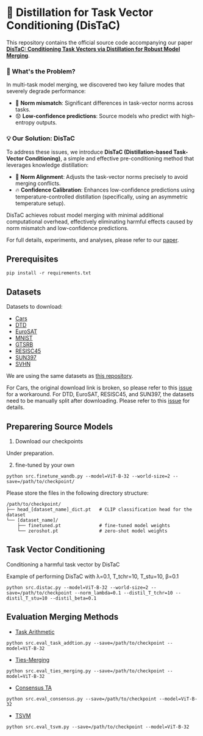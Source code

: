 # 🚀 Distillation for Task Vector Conditioning (DisTaC)

This repository contains the official source code accompanying our paper [**DisTaC: Conditioning Task Vectors via Distillation for Robust Model Merging**](https://arxiv.org/abs/2508.01148).

### 🧐 What's the Problem?
In multi-task model merging, we discovered two key failure modes that severely degrade performance:

- 📏 **Norm mismatch**: Significant differences in task-vector norms across tasks.
- 😟 **Low-confidence predictions**: Source models who predict with high-entropy outputs.

### 💡 Our Solution: DisTaC
To address these issues, we introduce **DisTaC (Distillation-based Task-Vector Conditioning)**, a simple and effective pre-conditioning method that leverages knowledge distillation:

- 🎯 **Norm Alignment**: Adjusts the task-vector norms precisely to avoid merging conflicts.
- 🔥 **Confidence Calibration**: Enhances low-confidence predictions using temperature-controlled distillation (specifically, using an asymmetric temperature setup).

DisTaC achieves robust model merging with minimal additional computational overhead, effectively eliminating harmful effects caused by norm mismatch and low-confidence predictions.

For full details, experiments, and analyses, please refer to our [paper](https://arxiv.org/abs/2508.01148).

## Prerequisites

```
pip install -r requirements.txt
```

## Datasets

Datasets to download:
- [Cars](https://www.cv-foundation.org/openaccess/content_iccv_workshops_2013/W19/html/Krause_3D_Object_Representations_2013_ICCV_paper.html)
- [DTD](https://openaccess.thecvf.com/content_cvpr_2014/html/Cimpoi_Describing_Textures_in_2014_CVPR_paper.html)
- [EuroSAT](https://ieeexplore.ieee.org/abstract/document/8736785)
- [MNIST](https://yann.lecun.com/exdb/mnist/)
- [GTSRB](https://ieeexplore.ieee.org/abstract/document/6033395?casa_token=MLJHRCUz8OIAAAAA:9ZMwyQ50HzTzmSkEN1_HBYOFNzPazeKICIKKd3t6g-VgtGc5c7U5tphTVEykAsbcViJUXYFr7UcE)
- [RESISC45](https://ieeexplore.ieee.org/abstract/document/7891544?casa_token=ZOFbRb8TSDUAAAAA:83ANrYS19nlCWRtLylfeuqD3akKWlSeGE86H0gTFcQkRlENegFj9Brgt-dSBDl_MUcZiUPpdcljp)
- [SUN397](https://link.springer.com/article/10.1007/s11263-014-0748-y)
- [SVHN](https://research.google/pubs/reading-digits-in-natural-images-with-unsupervised-feature-learning/)

We are using the same datasets as [this repository](https://github.com/mlfoundations/task_vectors).

For Cars, the original download link is broken, so please refer to this [issue](https://github.com/pytorch/vision/issues/7545) for a workaround. For DTD, EuroSAT, RESISC45, and SUN397, the datasets need to be manually split after downloading. Please refer to this [issue](https://github.com/mlfoundations/task_vectors/issues/1) for details.

## Preparering Source Models
1. Download our checkpoints

Under preparation.

2. fine-tuned by your own

```
python src.finetune_wandb.py --model=ViT-B-32 --world-size=2 --save=/path/to/checkpoint/
```

Please store the files in the following directory structure:

```
/path/to/checkpoint/
├── head_[dataset_name]_dict.pt   # CLIP classification head for the dataset
└── [dataset_name]/
    ├── finetuned.pt              # fine-tuned model weights
    └── zeroshot.pt               # zero-shot model weights
```

## Task Vector Conditioning
Conditioning a harmful task vector by DisTaC

Example of performing DisTaC with λ=0.1, T_tchr=10, T_stu=10, β=0.1
```
python src.distac.py --model=ViT-B-32 --world-size=2 --save=/path/to/checkpoint --norm_lambda=0.1 --distil_T_tchr=10 --distil_T_stu=10 --distil_beta=0.1
```

## Evaluation Merging Methods
- [Task Arithmetic](https://arxiv.org/abs/2212.04089)
```
python src.eval_task_addtion.py --save=/path/to/checkpoint --model=ViT-B-32
```

- [Ties-Merging](https://arxiv.org/abs/2306.01708)
```
python src.eval_ties_merging.py --save=/path/to/checkpoint --model=ViT-B-32
```

- [Consensus TA](https://arxiv.org/pdf/2405.07813)
```
python src.eval_consensus.py --save=/path/to/checkpoint --model=ViT-B-32
```

- [TSVM](https://arxiv.org/abs/2412.00081)
```
python src.eval_tsvm.py --save=/path/to/checkpoint --model=ViT-B-32
```
